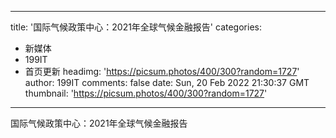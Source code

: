 
---
title: '国际气候政策中心：2021年全球气候金融报告'
categories: 
 - 新媒体
 - 199IT
 - 首页更新
headimg: 'https://picsum.photos/400/300?random=1727'
author: 199IT
comments: false
date: Sun, 20 Feb 2022 21:30:37 GMT
thumbnail: 'https://picsum.photos/400/300?random=1727'
---

<div>   
国际气候政策中心：2021年全球气候金融报告  
</div>
            